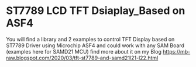 # ST7789 LCD TFT Dsiaplay_Based on ASF4
 You will find a library and 2 examples to control TFT Display based on ST7789 Driver using Microchip ASF4 and could work with any SAM Board (examples here for SAMD21 MCU)
 find more about it on my Blog https://mb-raw.blogspot.com/2020/03/tft-st7789-and-samd21l21-l22.html

